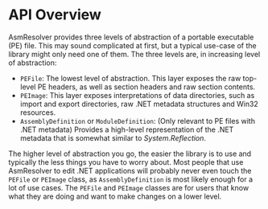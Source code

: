 # API Overview

AsmResolver provides three levels of abstraction of a portable
executable (PE) file. This may sound complicated at first, but a typical
use-case of the library might only need one of them. The three levels
are, in increasing level of abstraction:

-   `PEFile`: The lowest level of abstraction. This layer exposes the
    raw top-level PE headers, as well as section headers and raw section
    contents.
-   `PEImage`: This layer exposes interpretations of data directories,
    such as import and export directories, raw .NET metadata structures
    and Win32 resources.
-   `AssemblyDefinition` or `ModuleDefinition`: (Only relevant to PE
    files with .NET metadata) Provides a high-level representation of
    the .NET metadata that is somewhat similar to *System.Reflection*.

The higher level of abstraction you go, the easier the library is to use
and typically the less things you have to worry about. Most people that
use AsmResolver to edit .NET applications will probably never even touch
the `PEFile` or `PEImage` class, as `AssemblyDefinition` is most likely
enough for a lot of use cases. The `PEFile` and `PEImage` classes are
for users that know what they are doing and want to make changes on a
lower level.

